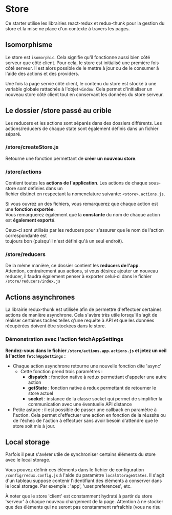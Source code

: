 # Store

Ce starter utilise les librairies react-redux et redux-thunk pour la gestion du store et la mise ne place d'un contexte à travers les pages.


## Isomorphisme

Le store est `isomorphic`. Cela signifie qu'il fonctionne aussi bien côté serveur que côté client. Pour cela, le store est initialisé une première fois côté serveur. Il est alors possible de le mettre à jour ou de le consumer à l'aide des actions et des providers. 

Une fois la page servie côté client, le contenu du store est stocké à une variable globale rattachée à l'objet `window`. Cela permet d'initialiser un nouveau store côté client tout en conservant les données du store serveur.


## Le dossier /store passé au crible 
  
Les reducers et les actions sont séparés dans des dossiers différents. Les actions/reducers de chaque state sont également définis dans  un fichier séparé.  
  
### /store/createStore.js  
  
Retourne une fonction permettant de **créer un nouveau store**.  
  
### /store/actions  
  
Contient toutes les **actions de l'application**. Les actions de chaque sous-store sont définies dans un   
fichier distinct en respectant la nomenclature suivante: `<store>.actions.js`.  
  
Si vous ouvrez un des fichiers, vous remarquerez que chaque action est une **fonction exportée**.   
Vous remarquerez également que la **constante** du nom de chaque action est **également exporté**.  
  
Ceux-ci sont utilisés par les reducers pour s'assurer que le nom de l'action correspondante est   
toujours bon (puisqu'il n'est défini qu'à un seul endroit).  
  
### /store/reducers  
  
De la même manière, ce dossier contient les **reducers de l'app**.  
Attention, contrairement aux actions, si vous désirez ajouter un nouveau reducer, il faudra également penser à exporter celui-ci dans le fichier `/store/reducers/index.js`


## Actions asynchrones

La librairie redux-thunk est utilisée afin de permettre d'effectuer certaines actions de manière asynchrone. Cela s'avère très utile lorsqu'il s'agit de réaliser certaines taches telles q'une requête à API et que les données récupérées doivent être stockées dans le store. 


### Démonstration avec l'action fetchAppSettings

**Rendez-vous dans le fichier `/store/actions.app.actions.js` et jetez un oeil à l'action `fetchAppSettings` :**

- Chaque action asynchrone retourne une nouvelle fonction dite 'async'
	- Cette fonction prend trois paramètres :
		- **dispatch** :  fonction native à redux permettant d'appeler une autre action
		- **getState** : fonction native à redux permettant de retourner le store actuel
		- **socket** : instance de la classe socket qui permet de simplifier la communication avec une éventuelle API distance
- Petite astuce : il est possible de passer une callback en paramètre à l'action. Cela permet d'effectuer une action en fonction de la réussite ou de l'échec de l'action à effectuer sans avoir besoin d'attendre que le store soit mis à jour.


## Local storage

Parfois il peut s'avérer utile de synchroniser certains éléments du store avec le local storage. 

Vous pouvez définir ces éléments dans le fichier de configuration `/config/redux.config.js` à l'aide du paramètre `localStorageStates`. Il s'agit d'un tableau supposé contenir l'identifiant des éléments à conserver dans le local storage. Par exemple : 'app', 'user.preferences', etc.

À noter que le store 'client' est constamment hydraté à partir du store 'serveur' à chaque nouveau chargement de la page. Attention à ne stocker que des éléments qui ne seront pas constamment rafraîchis (vous ne risu
